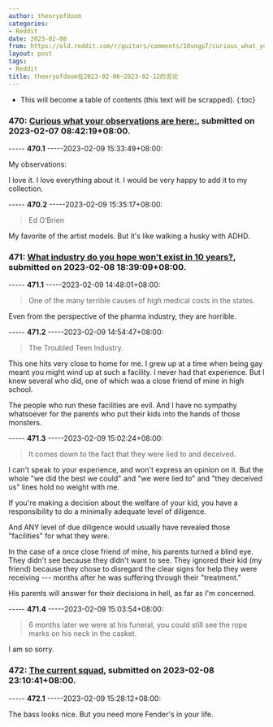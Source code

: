```yaml
---
author: theoryofdoom
categories:
- Reddit
date: 2023-02-08
from: https://old.reddit.com/r/guitars/comments/10vngp7/curious_what_your_observations_are_here/
layout: post
tags:
- Reddit
title: theoryofdoom在2023-02-06~2023-02-12的言论
---
```


* This will become a table of contents (this text will be scrapped).
{:toc}

### 470: [Curious what your observations are here:](https://old.reddit.com/r/guitars/comments/10vngp7/curious_what_your_observations_are_here/), submitted on 2023-02-07 08:42:19+08:00.

----- __470.1__ -----2023-02-09 15:33:49+08:00:

My observations:

I love it.  I love everything about it.  I would be very happy to add it to my collection.

----- __470.2__ -----2023-02-09 15:35:17+08:00:

> Ed O’Brien

My favorite of the artist models.  But it's like walking a husky with ADHD.

### 471: [What industry do you hope won't exist in 10 years?](https://old.reddit.com/r/AskReddit/comments/10wtgtt/what_industry_do_you_hope_wont_exist_in_10_years/), submitted on 2023-02-08 18:39:09+08:00.

----- __471.1__ -----2023-02-09 14:48:01+08:00:

> One of the many terrible causes of high medical costs in the states.

Even from the perspective of the pharma industry, they are horrible.

----- __471.2__ -----2023-02-09 14:54:47+08:00:

> The Troubled Teen Industry.

This one hits very close to home for me.  I grew up at a time when being gay meant you might wind up at such a facility.  I never had that experience.  But I knew several who did, one of which was a close friend of mine in high school.  

The people who run these facilities are evil.  And I have no sympathy whatsoever for the parents who put their kids into the hands of those monsters.

----- __471.3__ -----2023-02-09 15:02:24+08:00:

> It comes down to the fact that they were lied to and deceived.

I can't speak to your experience, and won't express an opinion on it.  But the whole "we did the best we could" and "we were lied to" and "they deceived us" lines hold no weight with me.

If you're making a decision about the welfare of your kid, you have a responsibility to do a minimally adequate level of diligence. 

And ANY level of due diligence would usually have revealed those "facilities" for what they were.

In the case of a once close friend of mine, his parents turned a blind eye.  They didn't see because they didn't want to see.  They ignored their kid (my friend) because they chose to disregard the clear signs for help they were receiving --- months after he was suffering through their "treatment."

His parents will answer for their decisions in hell, as far as I'm concerned.

----- __471.4__ -----2023-02-09 15:03:54+08:00:

> 6 months later we were at his funeral, you could still see the rope marks on his neck in the casket.

I am so sorry.

### 472: [The current squad](https://old.reddit.com/r/guitars/comments/10wzb87/the_current_squad/), submitted on 2023-02-08 23:10:41+08:00.

----- __472.1__ -----2023-02-09 15:28:12+08:00:

The bass looks nice.  But you need more Fender's in your life.

